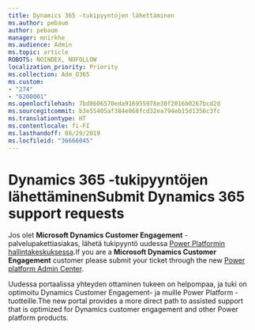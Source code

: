 ```yaml
---
title: Dynamics 365 -tukipyyntöjen lähettäminen
ms.author: pebaum
author: pebaum
manager: mnirkhe
ms.audience: Admin
ms.topic: article
ROBOTS: NOINDEX, NOFOLLOW
localization_priority: Priority
ms.collection: Adm_O365
ms.custom:
- "274"
- "6200001"
ms.openlocfilehash: 7bd8606570eda916955978e30f2016b0267bcd2d
ms.sourcegitcommit: b3e55405af384e868fcd32ea794eb15d1356c3fc
ms.translationtype: HT
ms.contentlocale: fi-FI
ms.lasthandoff: 08/29/2019
ms.locfileid: "36666045"
---
```

# <a name="submit-dynamics-365-support-requests"></a><span data-ttu-id="c14ad-102">Dynamics 365 -tukipyyntöjen lähettäminen</span><span class="sxs-lookup"><span data-stu-id="c14ad-102">Submit Dynamics 365 support requests</span></span>

<span data-ttu-id="c14ad-103">Jos olet **Microsoft Dynamics Customer Engagement** -palvelupakettiasiakas, lähetä tukipyyntö uudessa [Power Platformin hallintakeskuksessa](https://admin.powerplatform.microsoft.com/?ref=officemodern).</span><span class="sxs-lookup"><span data-stu-id="c14ad-103">If you are a **Microsoft Dynamics Customer Engagement** customer please submit your ticket through the new [Power platform Admin Center](https://admin.powerplatform.microsoft.com/?ref=officemodern).</span></span>
  
<span data-ttu-id="c14ad-104">Uudessa portaalissa yhteyden ottaminen tukeen on helpompaa, ja tuki on optimoitu Dynamics Customer Engagement- ja muille Power Platform -tuotteille.</span><span class="sxs-lookup"><span data-stu-id="c14ad-104">The new portal provides a more direct path to assisted support that is optimized for Dynamics customer engagement and other Power platform products.</span></span>
  